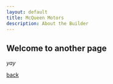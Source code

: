 ```yaml
---
layout: default
title: McQueen Motors
description: About the Builder
---
```


## Welcome to another page

_yay_

[back](./)
